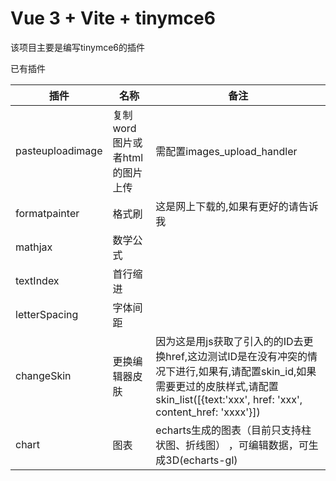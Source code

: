 # Vue 3 + Vite + tinymce6

该项目主要是编写tinymce6的插件

已有插件

| 插件               | 名称                  | 备注                                                                                                                                          |
|------------------|---------------------|---------------------------------------------------------------------------------------------------------------------------------------------|
| pasteuploadimage | 复制word图片或者html的图片上传 | 需配置images_upload_handler                                                                                                                    |
| formatpainter    | 格式刷                 | 这是网上下载的,如果有更好的请告诉我                                                                                                                          |
| mathjax          | 数学公式                |                                                                                                                                             |
| textIndex        | 首行缩进                |                                                                                                                                             |
| letterSpacing    | 字体间距                |                                                                                                                                             |
| changeSkin       | 更换编辑器皮肤             | 因为这是用js获取了引入的<link>的ID去更换href,这边测试ID是在没有冲突的情况下进行,如果有,请配置skin_id,如果需要更过的皮肤样式,请配置skin_list([{text:'xxx', href: 'xxx', content_href: 'xxxx'}]) |
| chart            | 图表                  | echarts生成的图表（目前只支持柱状图、折线图）   ，可编辑数据，可生成3D(echarts-gl)                                                                                                 |